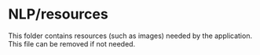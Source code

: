 # NLP/resources

This folder contains resources (such as images) needed by the application. This file can
be removed if not needed.
